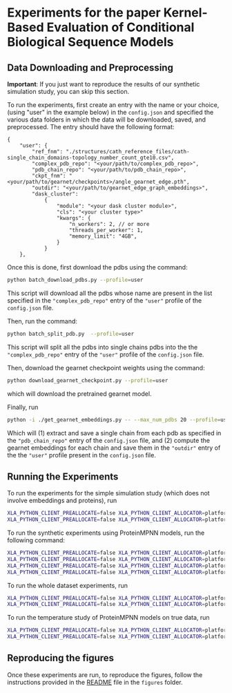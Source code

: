 # Experiments for the paper Kernel-Based Evaluation of Conditional Biological Sequence Models

## Data Downloading and Preprocessing

**Important**: If you just want to reproduce the results of our synthetic simulation study,
you can skip this section.

To run the experiments, first create an entry with the name or your choice,
(using "user" in the example below) in the `config.json` and specified the
various data folders in which the data will be downloaded, saved, and 
preprocessed. The entry should have the following format:

```jsonc
{
    "user": {
        "ref_fnm": "./structures/cath_reference_files/cath-single_chain_domains-topology_number_count_gte10.csv",
        "complex_pdb_repo": "<your/path/to/complex_pdb_repo>",
        "pdb_chain_repo": "<your/path/to/pdb_chain_repo>",
        "ckpt_fnm": "<your/path/to/gearnet/checkpoints>/angle_gearnet_edge.pth",
        "outdir": "<your/path/to/gearnet_edge_graph_embeddings>",
        "dask_cluster":
            {
                "module": "<your dask cluster module>",
                "cls": "<your cluster type>"
                "kwargs": {
                    "n_workers": 2, // or more
                    "threads_per_worker": 1,
                    "memory_limit": "4GB",
                }
            }
    },
```

Once this is done, first download the pdbs using the command:
```bash
python batch_download_pdbs.py --profile=user
```
This script will download all the pdbs whose name are present in the list
specified in the `"complex_pdb_repo"` entry of the `"user"` profile of
the `config.json` file.


Then, run the command:
```bash
python batch_split_pdb.py  --profile=user
```
This script will split all the pdbs into single chains pdbs into
the the `"complex_pdb_repo"` entry of the `"user"` profile of
the `config.json` file.

Then, download the gearnet checkpoint weights using the command:
```bash
python download_gearnet_checkpoint.py --profile=user
```
which will download the pretrained gearnet model.

Finally, run
```bash
python -i ./get_gearnet_embeddings.py -- --max_num_pdbs 20 --profile=user
```
Which will (1) extract and save a single chain from each pdb as specified in
the `"pdb_chain_repo"` entry of the `config.json` file, and (2) compute the
gearnet embeddings for each chain and save them in the `"outdir"` entry of the
the `"user"` profile present in the `config.json` file. 


## Running the Experiments

To run the experiments for the simple simulation study (which does not involve embeddings and proteins), run

```bash
XLA_PYTHON_CLIENT_PREALLOCATE=false XLA_PYTHON_CLIENT_ALLOCATOR=platform  ipython synthetic_exp_composite.py
XLA_PYTHON_CLIENT_PREALLOCATE=false XLA_PYTHON_CLIENT_ALLOCATOR=platform ipython synthetic_exp_calibration_composite.py
```

To run the synthetic experiments using ProteinMPNN models, run the following command:

```bash
XLA_PYTHON_CLIENT_PREALLOCATE=false XLA_PYTHON_CLIENT_ALLOCATOR=platform  python synthetic_exp_figures_composite.py  --type=calibration
XLA_PYTHON_CLIENT_PREALLOCATE=false XLA_PYTHON_CLIENT_ALLOCATOR=platform  python synthetic_exp_figures_composite.py  --type=calibration
XLA_PYTHON_CLIENT_PREALLOCATE=false XLA_PYTHON_CLIENT_ALLOCATOR=platform  ipython -i test_temperature.py  -- --profile=user
XLA_PYTHON_CLIENT_PREALLOCATE=false XLA_PYTHON_CLIENT_ALLOCATOR=platform  ipython -i test_calibration.py  -- --profile=user
```

To run the whole dataset experiments, run

```bash
XLA_PYTHON_CLIENT_PREALLOCATE=false XLA_PYTHON_CLIENT_ALLOCATOR=platform  ipython -i test_mmd_on_true_dataset.py
XLA_PYTHON_CLIENT_PREALLOCATE=false XLA_PYTHON_CLIENT_ALLOCATOR=platform  ipython -i test_skce_on_true_dataset.py
```

To run the temperature study of ProteinMPNN models on true data, run

```bash
XLA_PYTHON_CLIENT_PREALLOCATE=false XLA_PYTHON_CLIENT_ALLOCATOR=platform  ipython -i test_mmd_optimal_temperature.py
XLA_PYTHON_CLIENT_PREALLOCATE=false XLA_PYTHON_CLIENT_ALLOCATOR=platform  ipython -i test_skce_optimal_temperature.py
```

## Reproducing the figures

Once these experiments are run, to reproduce the figures, follow the
instructions provided in the [README](./figures/README.md) file in the
`figures` folder.
